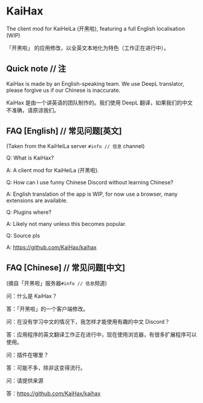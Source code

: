 # KaiHax

The client mod for KaiHeiLa (开黑啦), featuring a full English localisation (WIP)

「开黑啦」 的应用修改，以全英文本地化为特色（工作正在进行中）。

## Quick note // 注

KaiHax is made by an English-speaking team. We use DeepL translator, please forgive us if our Chinese is inaccurate.

KaiHax 是由一个讲英语的团队制作的。我们使用 DeepL 翻译，如果我们的中文不准确，请原谅我们。

## FAQ [English] // 常见问题[英文]

(Taken from the KaiHeiLa server `#info // 信息` channel)

Q: What is KaiHax?

A: A client mod for KaiHeiLa (开黑啦).

Q: How can I use funny Chinese Discord without learning Chinese?

A: English translation of the app is WIP, for now use a browser, many extensions are available.

Q: Plugins where?

A: Likely not many unless this becomes popular.

Q: Source pls

A: https://github.com/KaiHax/kaihax

## FAQ [Chinese] // 常见问题[中文]

(摘自「开黑啦」服务器`#info // 信息`频道)

问：什么是 KaiHax？

答：「开黑啦」的一个客户端修改。

问：在没有学习中文的情况下，我怎样才能使用有趣的中文 Discord？

答：应用程序的英文翻译工作正在进行中，现在使用浏览器，有很多扩展程序可以使用。

问：插件在哪里？

答：可能不多，除非这变得流行。

问：请提供来源

答：https://github.com/KaiHax/kaihax
